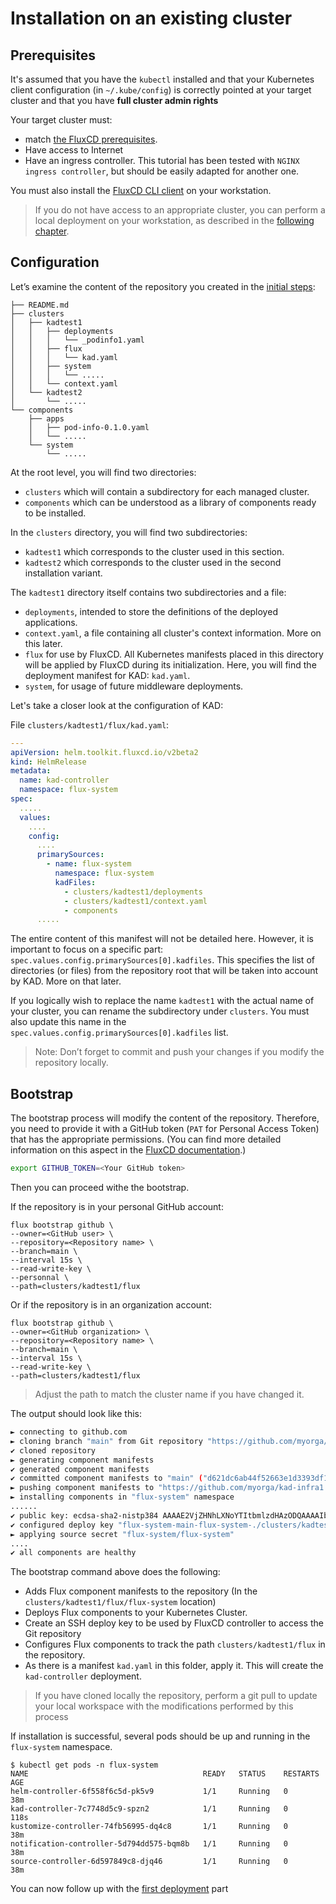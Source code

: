 # Installation on an existing cluster

## Prerequisites

It's assumed that you have the `kubectl` installed and that your Kubernetes client configuration (in `~/.kube/config`) 
is correctly pointed at your target cluster and that you have **full cluster admin rights**

Your target cluster must:

- match [the FluxCD prerequisites](https://fluxcd.io/flux/installation/#prerequisites).
- Have access to Internet
- Have an ingress controller. This tutorial has been tested with `NGINX ingress controller`, but should be 
easily adapted for another one.

You must also install the [FluxCD CLI client](https://fluxcd.io/flux/installation/#install-the-flux-cli) on your workstation.

> If you do not have access to an appropriate cluster, you can perform a local deployment on your workstation, as described in the [following chapter](./130-kind.md).

## Configuration 

Let’s examine the content of the repository you created in the [initial steps](./110-preparation.md):

```
├── README.md
├── clusters
│   ├── kadtest1
│   │   ├── deployments
│   │   │   └── _podinfo1.yaml
│   │   ├── flux
│   │   │   └── kad.yaml
│   │   ├── system
│   │   │   └── .....
│   │   └── context.yaml
│   └── kadtest2
│       └── .....
└── components
    ├── apps
    │   ├── pod-info-0.1.0.yaml
    │   └── .....
    └── system
        └── .....
```

At the root level, you will find two directories:

- `clusters` which will contain a subdirectory for each managed cluster.
- `components` which can be understood as a library of components ready to be installed.

In the `clusters` directory, you will find two subdirectories:

- `kadtest1` which corresponds to the cluster used in this section.
- `kadtest2` which corresponds to the cluster used in the second installation variant.

The `kadtest1` directory itself contains two subdirectories and a file:

- `deployments`, intended to store the definitions of the deployed applications.
- `context.yaml`, a file containing all cluster's context information. More on this later.
- `flux` for use by FluxCD. All Kubernetes manifests placed in this directory will be applied by FluxCD during its 
  initialization. Here, you will find the deployment manifest for KAD: `kad.yaml`.
- `system`, for usage of future middleware deployments.

Let's take a closer look at the configuration of KAD:

File `clusters/kadtest1/flux/kad.yaml`:

``` yaml
--- 
apiVersion: helm.toolkit.fluxcd.io/v2beta2
kind: HelmRelease
metadata:
  name: kad-controller
  namespace: flux-system
spec:
  .....
  values:
    ....
    config:
      ....
      primarySources:
        - name: flux-system
          namespace: flux-system
          kadFiles:
            - clusters/kadtest1/deployments
            - clusters/kadtest1/context.yaml
            - components
      .....
```

The entire content of this manifest will not be detailed here. However, it is important to focus on a specific part: 
`spec.values.config.primarySources[0].kadfiles`. This specifies the list of directories (or files) from the repository 
root that will be taken into account by KAD. More on that later.

If you logically wish to replace the name `kadtest1` with the actual name of your cluster, you can rename the 
subdirectory under `clusters`. You must also update this name in the `spec.values.config.primarySources[0].kadfiles` list.

> Note: Don’t forget to commit and push your changes if you modify the repository locally.

## Bootstrap

The bootstrap process will modify the content of the repository. Therefore, you need to provide it with a GitHub token (`PAT` for Personal Access Token)
that has the appropriate permissions. (You can find more detailed information on this aspect in the [FluxCD documentation](https://fluxcd.io/flux/installation/bootstrap/github/#github-pat).)

``` bash
export GITHUB_TOKEN=<Your GitHub token>
```

Then you can proceed withe the bootstrap.

If the repository is in your personal GitHub account:

``` { .bash .copy }
flux bootstrap github \
--owner=<GitHub user> \
--repository=<Repository name> \
--branch=main \
--interval 15s \
--read-write-key \
--personnal \
--path=clusters/kadtest1/flux
```

Or if the repository is in an organization account:

``` { .bash .copy }
flux bootstrap github \
--owner=<GitHub organization> \
--repository=<Repository name> \
--branch=main \
--interval 15s \
--read-write-key \
--path=clusters/kadtest1/flux
```

> Adjust the path to match the cluster name if you have changed it.

The output should look like this:

``` bash
► connecting to github.com
► cloning branch "main" from Git repository "https://github.com/myorga/kad-infra1.git"
✔ cloned repository
► generating component manifests
✔ generated component manifests
✔ committed component manifests to "main" ("d621dc6ab44f52663e1d3393df18ae14192b1888")
► pushing component manifests to "https://github.com/myorga/kad-infra1.git"
► installing components in "flux-system" namespace
......
✔ public key: ecdsa-sha2-nistp384 AAAAE2VjZHNhLXNoYTItbmlzdHAzODQAAAAIbmlzdHAzODQAAABhBHfD5hEc7Ciyth7ZB7t66dukywWFff8hakJki/C5Kf8wOOqKrO9WsOQGblRNXGmfBEtgkOrFmchIeYRLYY4CK8VjOH5rJLZK7/TziP9xM3ljUCByzgd/x28o9598Tku7gg==
✔ configured deploy key "flux-system-main-flux-system-./clusters/kadtest1/flux" for "https://github.com/kubotal/kad-infra-doc"
► applying source secret "flux-system/flux-system"
....
✔ all components are healthy

```

The bootstrap command above does the following:

- Adds Flux component manifests to the repository (In the `clusters/kadtest1/flux/flux-system` location)
- Deploys Flux components to your Kubernetes Cluster.
- Create an SSH deploy key to be used by FluxCD controller to access the Git repository 
- Configures Flux components to track the path `clusters/kadtest1/flux` in the repository.
- As there is a manifest `kad.yaml` in this folder, apply it. This will create the `kad-controller` deployment.


> If you have cloned locally the repository, perform a git pull to update your local workspace with the modifications
  performed by this process


If installation is successful, several pods should be up and running in the `flux-system` namespace.

``` shell
$ kubectl get pods -n flux-system
NAME                                       READY   STATUS    RESTARTS   AGE
helm-controller-6f558f6c5d-pk5v9           1/1     Running   0          38m
kad-controller-7c7748d5c9-spzn2            1/1     Running   0          118s
kustomize-controller-74fb56995-dq4c8       1/1     Running   0          38m
notification-controller-5d794dd575-bqm8b   1/1     Running   0          38m
source-controller-6d597849c8-djq46         1/1     Running   0          38m

```

You can now follow up with the [first deployment](./140-a-first-deployment.md) part

